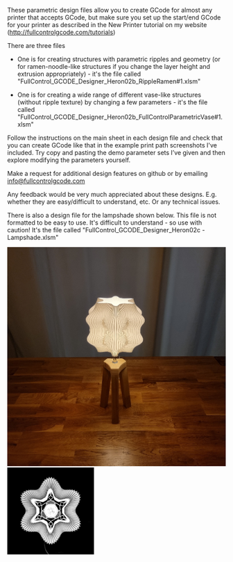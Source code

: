 These parametric design files allow you to create GCode for almost any printer that accepts GCode, but make sure you set up the start/end GCode for your printer as described in the New Printer tutorial on my website (http://fullcontrolgcode.com/tutorials) 

There are three files

 - One is for creating structures with parametric ripples and geometry (or for ramen-noodle-like structures if you change the layer height and extrusion appropriately) - it's the file called "FullControl_GCODE_Designer_Heron02b_RippleRamen#1.xlsm"

 - One is for creating a wide range of different vase-like structures (without ripple texture) by changing a few parameters - it's the file called "FullControl_GCODE_Designer_Heron02b_FullControlParametricVase#1.xlsm"

Follow the instructions on the main sheet in each design file and check that you can create GCode like that in the example print path screenshots I've included.
Try copy and pasting the demo parameter sets I’ve given and then explore modifying the parameters yourself.

Make a request for additional design features on github or by emailing info@fullcontrolgcode.com

Any feedback would be very much appreciated about these designs. E.g. whether they are easy/difficult to understand, etc. Or any technical issues.

There is also a design file for the lampshade shown below. This file is not formatted to be easy to use. It's difficult to understand - so use with caution! It's the file called "FullControl_GCODE_Designer_Heron02c - Lampshade.xlsm"

<kbd><img src="https://github.com/AndyGlx/Images/blob/master/Lampshade.jpg" width="600"/></kbd>
<kbd><img src="https://github.com/AndyGlx/Images/blob/master/Lampshade%20topview.jpg" width="200"/></kbd>

